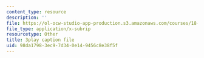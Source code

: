 ```yaml
---
content_type: resource
description: ''
file: https://ol-ocw-studio-app-production.s3.amazonaws.com/courses/18-01-single-variable-calculus-fall-2006/98da17983ec97d340e149456c8e38f5f_CXKoCMVqM9s.srt
file_type: application/x-subrip
resourcetype: Other
title: 3play caption file
uid: 98da1798-3ec9-7d34-0e14-9456c8e38f5f
---
```

